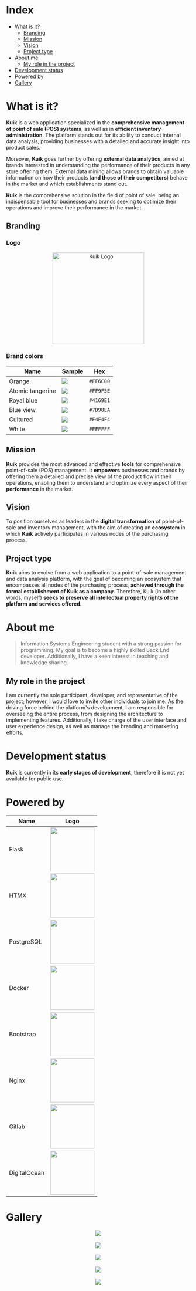 <style>
#header {
    display: none !important;
}

section {
    margin-top: 0 !important;
}
</style>

# Index

- [What is it?](#what-is-it)
  - [Branding](#branding)
  - [Mission](#mission)
  - [Vision](#vision)
  - [Project type](#project-type)
- [About me](#about-me)
  - [My role in the project](#my-role-in-the-project)
- [Development status](#development-status)
- [Powered by](#powered-by)
- [Gallery](#gallery)

# What is it?

**Kuik** is a web application specialized in the **comprehensive management of point of sale (POS) systems**, as well as in **efficient inventory administration**. The platform stands out for its ability to conduct internal data analysis, providing businesses with a detailed and accurate insight into product sales.

Moreover, **Kuik** goes further by offering **external data analytics**, aimed at brands interested in understanding the performance of their products in any store offering them. External data mining allows brands to obtain valuable information on how their products (**and those of their competitors**) behave in the market and which establishments stand out.

**Kuik** is the comprehensive solution in the field of point of sale, being an indispensable tool for businesses and brands seeking to optimize their operations and improve their performance in the market.

## Branding

### Logo

<center><img src="images/logo.svg" alt="Kuik Logo" width="250px"></center>

### Brand colors

| Name             | Sample                                                      | Hex       |
| ---------------- | ----------------------------------------------------------- | --------- |
| Orange           | <img src="https://singlecolorimage.com/get/FF6C00/400x100"> | `#FF6C00` |
| Atomic tangerine | <img src="https://singlecolorimage.com/get/FF9F5E/400x100"> | `#FF9F5E` |
| Royal blue       | <img src="https://singlecolorimage.com/get/4169E1/400x100"> | `#4169E1` |
| Blue view        | <img src="https://singlecolorimage.com/get/7D98EA/400x100"> | `#7D98EA` |
| Cultured         | <img src="https://singlecolorimage.com/get/F4F4F4/400x100"> | `#F4F4F4` |
| White            | <img src="https://singlecolorimage.com/get/FFFFFF/400x100"> | `#FFFFFF` |

## Mission

**Kuik** provides the most advanced and effective **tools** for comprehensive point-of-sale (POS) management. It **empowers** businesses and brands by offering them a detailed and precise view of the product flow in their operations, enabling them to understand and optimize every aspect of their **performance** in the market.

## Vision

To position ourselves as leaders in the **digital transformation** of point-of-sale and inventory management, with the aim of creating an **ecosystem** in which **Kuik** actively participates in various nodes of the purchasing process.

## Project type

**Kuik** aims to evolve from a web application to a point-of-sale management and data analysis platform, with the goal of becoming an ecosystem that encompasses all nodes of the purchasing process, **achieved through the formal establishment of Kuik as a company**. Therefore, Kuik (in other words, [myself](www.linkedin.com/in/isaac-palma-medina-9301a1264)) **seeks to preserve all intellectual property rights of the platform and services offered**.

# About me

> Information Systems Engineering student with a strong passion for programming. My goal is to become a highly skilled Back End developer. Additionally, I have a keen interest in teaching and knowledge sharing.

## My role in the project

I am currently the sole participant, developer, and representative of the project; however, I would love to invite other individuals to join me. As the driving force behind the platform's development, I am responsible for overseeing the entire process, from designing the architecture to implementing features. Additionally, I take charge of the user interface and user experience design, as well as manage the branding and marketing efforts.

# Development status

**Kuik** is currently in its **early stages of development**, therefore it is not yet available for public use.

# Powered by

| Name         | Logo                                               |
| ------------ | -------------------------------------------------- |
| Flask        | <img src="images/flask.png" height="120px">        |
| HTMX         | <img src="images/htmx.png" height="120px">         |
| PostgreSQL   | <img src="images/postgresql.png" height="120px">   |
| Docker       | <img src="images/docker.png" height="120px">       |
| Bootstrap    | <img src="images/bootstrap.png" height="120px">    |
| Nginx        | <img src="images/nginx.png" height="120px">        |
| Gitlab       | <img src="images/gitlab.png" height="120px">       |
| DigitalOcean | <img src="images/digitalocean.png" height="120px"> |

# Gallery

<center>
    <img src="images/gallery_1.png">
</center>
<br>
<center>
    <img src="images/gallery_2.png">
</center>
<br>
<center>
    <img src="images/gallery_3.png">
</center>
<br>
<center>
    <img src="images/gallery_4.png">
</center>
<br>
<center>
    <img src="images/gallery_5.png">
</center>
